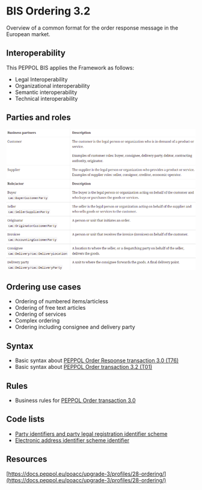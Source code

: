 # BIS Ordering 3.2


Overview of a common format for the order response message in the European market.

## Interoperability

This PEPPOL BIS applies the Framework as follows:

* Legal Interoperability
* Organizational interoperability
* Semantic interoperability
* Technical interoperability


## Parties and roles 

<img src="https://github.com/pondersource/peppol-php/blob/AS4-eDelivery/docs/pics/BIS-Ordering-3.2-Parties-&-Roles.png?raw=true" widht="500">

## Ordering use cases 

* Ordering of numbered items/articless
* Ordering of free text articles
* Ordering of services
* Complex ordering
* Ordering including consignee and delivery party

## Syntax 

* Basic syntax about [PEPPOL Order Response transaction 3.0 (T76)](https://test-docs.peppol.eu/poacc/upgrade-3/syntax/OrderResponse/tree/)
* Basic syntax about [PEPPOL Order transaction 3.2 (T01)](https://test-docs.peppol.eu/poacc/upgrade-3/syntax/Order/tree/)

## Rules 

* Business rules for [PEPPOL Order transaction 3.0](https://test-docs.peppol.eu/poacc/upgrade-3/rules/T01/)

## Code lists 

* [Party identifiers and party legal registration identifier scheme](https://docs.peppol.eu/poacc/upgrade-3/codelist/ICD/)
* [Electronic address identifier scheme identifier](https://docs.peppol.eu/poacc/upgrade-3/codelist/eas/)


## Resources 

[https://docs.peppol.eu/poacc/upgrade-3/profiles/28-ordering/](https://docs.peppol.eu/poacc/upgrade-3/profiles/28-ordering/)
